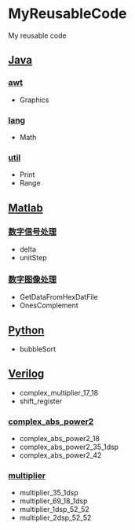 MyReusableCode
==============

My reusable code<br>

[Java](Java)
------

### [awt](/Java/net/neiljudson/awt)
* Graphics

### [lang](/Java/net/neiljudson/lang)
* Math

### [util](/Java/net/neiljudson/util)
* Print
* Range

[Matlab](Matlab)
--------

### [数字信号处理](/Matlab/数字信号处理)
* delta
* unitStep

### [数字图像处理](/Matlab/数字图像处理)
* GetDataFromHexDatFile
* OnesComplement

[Python](Python)
--------

* bubbleSort

[Verilog](Verilog)
---------

* complex_multiplier_17_18
* shift_register

### [complex_abs_power2](/Verilog/complex_abs_power2)
* complex_abs_power2_18
* complex_abs_power2_35_1dsp
* complex_abs_power2_42

### [multiplier](/Verilog/multiplier)
* multiplier_35_1dsp
* multiplier_69_18_1dsp
* multiplier_1dsp_52_52
* multiplier_2dsp_52_52
